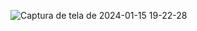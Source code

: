 ![Captura de tela de 2024-01-15 19-22-28](https://github.com/leandroAntunesDosSantos/jogo-de-cartas--yugioh/assets/131140028/552bafec-4137-446c-af75-8f08e3225da4)
